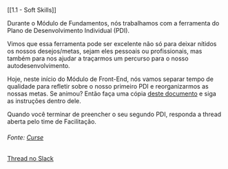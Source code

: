[[1.1 - Soft Skills]]

Durante o Módulo de Fundamentos, nós trabalhamos com a ferramenta do Plano de Desenvolvimento Individual (PDI).

Vimos que essa ferramenta pode ser excelente não só para deixar nítidos os nossos desejos/metas, sejam eles pessoais ou profissionais, mas também para nos ajudar a traçarmos um percurso para o nosso autodesenvolvimento.

Hoje, neste início do Módulo de Front-End, nós vamos separar tempo de qualidade para refletir sobre o nosso primeiro PDI e reorganizarmos as nossas metas. Se animou? Então faça uma cópia [deste documento](https://docs.google.com/document/d/1UdOx5KpoPdTP1PfEnd3_j98Nq30TAXrhJ1pNC1AqMvs/edit?usp=sharing) e siga as instruções dentro dele.

Quando você terminar de preencher o seu segundo PDI, responda a thread aberta pelo time de Facilitação.

###### Fonte: [Curse](https://app.betrybe.com/learn/course/5e938f69-6e32-43b3-9685-c936530fd326/module/2e0692c9-e226-4e95-860a-b4cad80e3c3c/section/095ce2ea-142a-4408-9fb4-70f93a234914/day/02343804-27de-4b01-9cf4-6ab591353f84/lesson/441ee322-6664-41d1-91a6-f5f68c90005b)
[Thread no Slack](https://trybecourse.slack.com/archives/C03MSCCRPAQ/p1662746440963499)
